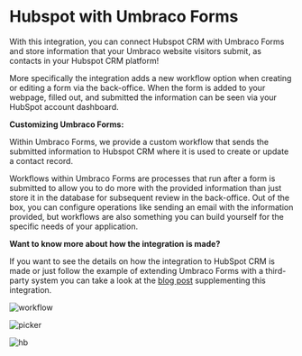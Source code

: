 # Hubspot with Umbraco Forms
With this integration, you can connect Hubspot CRM with Umbraco Forms and store information  that your Umbraco website visitors submit, as contacts in your Hubspot CRM platform!

More specifically the integration adds a new workflow option when creating or editing a form via the back-office. When the form is added to your webpage, filled out, and submitted the information can be seen via your HubSpot account dashboard. 

**Customizing Umbraco Forms:**

Within Umbraco Forms, we provide a custom workflow that sends the submitted information to Hubspot CRM where it is used to create or update a contact record. 

Workflows within Umbraco Forms are processes that run after a form is submitted to allow you to do more with the provided information than just store it in the database for subsequent review in the back-office. Out of the box, you can configure operations like sending an email with the information provided, but workflows are also something you can build yourself for the specific needs of your application. 

**Want to know more about how the integration is made?**

If you want to see the details on how the integration to HubSpot CRM is made or just follow the example of extending Umbraco Forms with a third-party system you can take a look at the [blog post](https://umbraco.com/blog/integrating-umbraco-forms-with-hubspot-crm/) supplementing this integration. 

![workflow](https://github.com/umbraco/Umbraco.Forms.Integrations/blob/main-v10/src/Umbraco.Forms.Integrations.Crm.Hubspot/docs/images/workflow.png)

![picker](https://github.com/umbraco/Umbraco.Forms.Integrations/blob/main-v10/src/Umbraco.Forms.Integrations.Crm.Hubspot/docs/images/picker.png)

![hb](https://github.com/umbraco/Umbraco.Forms.Integrations/blob/main-v10/src/Umbraco.Forms.Integrations.Crm.Hubspot/docs/images/hb.png)

